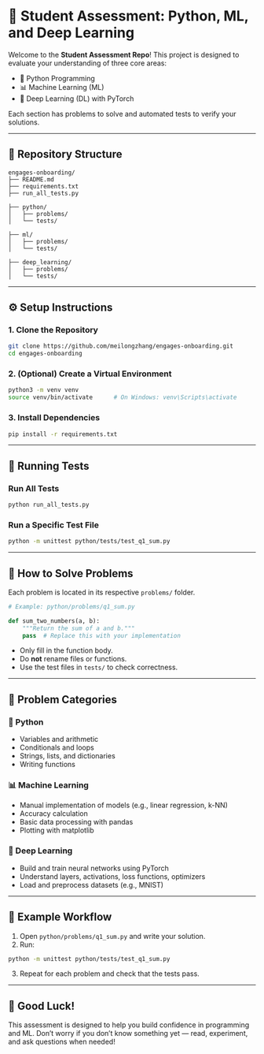 # 🧠 Student Assessment: Python, ML, and Deep Learning

Welcome to the **Student Assessment Repo**! This project is designed to evaluate your understanding of three core areas:

- 🐍 Python Programming  
- 📊 Machine Learning (ML)  
- 🧠 Deep Learning (DL) with PyTorch  

Each section has problems to solve and automated tests to verify your solutions.

---

## 📁 Repository Structure

```
engages-onboarding/  
├── README.md  
├── requirements.txt  
├── run_all_tests.py

├── python/  
│   ├── problems/  
│   └── tests/

├── ml/  
│   ├── problems/  
│   └── tests/

├── deep_learning/  
│   ├── problems/  
│   └── tests/
```

---

## ⚙️ Setup Instructions

### 1. Clone the Repository

```bash
git clone https://github.com/meilongzhang/engages-onboarding.git
cd engages-onboarding
```

### 2. (Optional) Create a Virtual Environment

```bash
python3 -m venv venv
source venv/bin/activate      # On Windows: venv\Scripts\activate
```

### 3. Install Dependencies

```bash
pip install -r requirements.txt
```

---

## 🚀 Running Tests

### Run All Tests

```bash
python run_all_tests.py
```

### Run a Specific Test File

```bash
python -m unittest python/tests/test_q1_sum.py
```

---

## 📝 How to Solve Problems

Each problem is located in its respective `problems/` folder.

```python
# Example: python/problems/q1_sum.py

def sum_two_numbers(a, b):
    """Return the sum of a and b."""
    pass  # Replace this with your implementation
```

- Only fill in the function body.
- Do **not** rename files or functions.
- Use the test files in `tests/` to check correctness.

---

## 🧠 Problem Categories

### 🐍 Python
- Variables and arithmetic
- Conditionals and loops
- Strings, lists, and dictionaries
- Writing functions

### 📊 Machine Learning
- Manual implementation of models (e.g., linear regression, k-NN)
- Accuracy calculation
- Basic data processing with pandas
- Plotting with matplotlib

### 🧠 Deep Learning
- Build and train neural networks using PyTorch
- Understand layers, activations, loss functions, optimizers
- Load and preprocess datasets (e.g., MNIST)

---

## 🧪 Example Workflow

1. Open `python/problems/q1_sum.py` and write your solution.
2. Run:

```bash
python -m unittest python/tests/test_q1_sum.py
```

3. Repeat for each problem and check that the tests pass.

---

## 🙌 Good Luck!

This assessment is designed to help you build confidence in programming and ML. Don’t worry if you don’t know something yet — read, experiment, and ask questions when needed!
